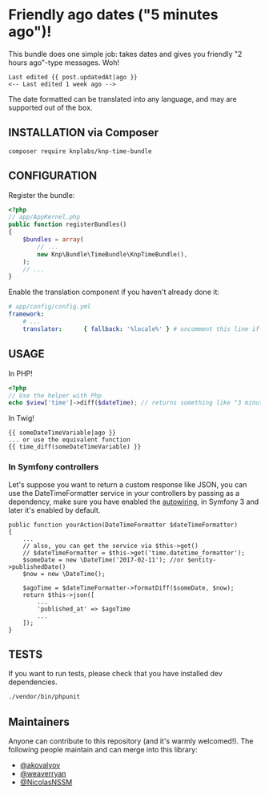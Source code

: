 # Friendly ago dates ("5 minutes ago")!

This bundle does one simple job: takes dates and gives you friendly "2 hours ago"-type messages. Woh!

```html+jinja
Last edited {{ post.updatedAt|ago }}
<-- Last edited 1 week ago -->
```

The date formatted can be translated into any language, and may are supported out of the box.

## INSTALLATION via Composer

    composer require knplabs/knp-time-bundle

## CONFIGURATION
Register the bundle:

```php
<?php
// app/AppKernel.php
public function registerBundles()
{
    $bundles = array(
        // ...
        new Knp\Bundle\TimeBundle\KnpTimeBundle(),
    );
    // ...
}
```

Enable the translation component if you haven't already done it:

```yaml
# app/config/config.yml
framework:
    # ...
    translator:      { fallback: '%locale%' } # uncomment this line if you see this line commented
```


## USAGE

In PHP!

```php
<?php
// Use the helper with Php
echo $view['time']->diff($dateTime); // returns something like "3 minutes ago"
```

In Twig!

```html+jinja
{{ someDateTimeVariable|ago }}
... or use the equivalent function
{{ time_diff(someDateTimeVariable) }}
```

### In Symfony controllers

Let's suppose you want to return a custom response like JSON, you can use the DateTimeFormatter service in your controllers by passing as a dependency, make sure you have enabled the [autowiring](https://symfony.com/doc/current/service_container/autowiring.html), in Symfony 3 and later it's enabled by default.
```
public function yourAction(DateTimeFormatter $dateTimeFormatter)
{
    ...
    // also, you can get the service via $this->get()
    // $dateTimeFormatter = $this->get('time.datetime_formatter'); 
    $someDate = new \DateTime('2017-02-11'); //or $entity->publishedDate()
    $now = new \DateTime();
    
    $agoTime = $dateTimeFormatter->formatDiff($someDate, $now);
    return $this->json([
        ...
        'published_at' => $agoTime
        ...
    ]);
}
```

## TESTS

If you want to run tests, please check that you have installed dev dependencies.

```bash
./vendor/bin/phpunit
```

## Maintainers

Anyone can contribute to this repository (and it's warmly welcomed!). The following
people maintain and can merge into this library:

 - [@akovalyov](https://github.com/akovalyov)
 - [@weaverryan](https://github.com/weaverryan)
 - [@NicolasNSSM](https://github.com/NicolasNSSM)
